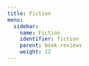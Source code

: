 ```yaml
---
title: Fiction
menu:
  sidebar:
    name: Fiction
    identifier: fiction
    parent: book-reviews
    weight: 12
---
```

